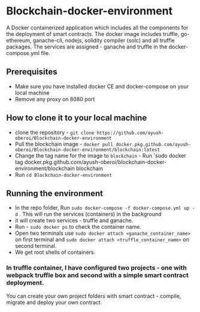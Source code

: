 # Blockchain-docker-environment

A Docker containerized application which includes all the components for the deployment of smart contracts. 
The docker image includes truffle, go-ethereum, ganache-cli, nodejs, solidity compiler (solc) and all truffle packages.
The services are assigned - ganache and truffle in the docker-compose.yml file.

## Prerequisites

- Make sure you have installed docker CE and docker-compose on your local machine
- Remove any proxy on 8080 port


## How to clone it to your local machine

- clone the repository - `git clone https://github.com/ayush-oberoi/Blockchain-docker-environment`
- Pull the blockchain image - `docker pull docker.pkg.github.com/ayush-oberoi/Blockchain-docker-environment/blockchain:latest`
- Change the tag name for the image to `blockchain` - 
  Run `sudo docker tag docker.pkg.github.com/ayush-oberoi/blockchain-docker-environment/blockchain blockchain
- Run `cd Blockchain-docker-environment`

## Running the environment

- In the repo folder, Run `sudo docker-compose -f docker-compose.yml up -d` . This will run the services (containers) in the background
- it will create two services - truffle and ganache.
- Run - `sudo docker ps` to check the container name.
- Open two terminals use `sudo docker attach <ganache_container_name>` on first terminal and `sudo docker attach <truffle_container_name>` on second terminal.
- We get root shells of containers. 

### In truffle container, I have configured two projects - one with webpack truffle box and second with a simple smart contract deployment.
You can create your own project folders with smart contract - compile, migrate and deploy your own contract.
